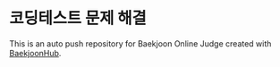 # 코딩테스트 문제 해결
This is an auto push repository for Baekjoon Online Judge created with [BaekjoonHub](https://github.com/BaekjoonHub/BaekjoonHub).
